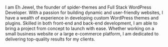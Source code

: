I am Eh Jewel, the founder of spider-themes and Full Stack WordPress Developer. With a passion for building dynamic and user-friendly websites, I have a wealth of experience in developing custom WordPress themes and plugins. Skilled in both front-end and back-end development, I am able to bring a project from concept to launch with ease. Whether working on a small business website or a large e-commerce platform, I am dedicated to delivering top-quality results for my clients.
